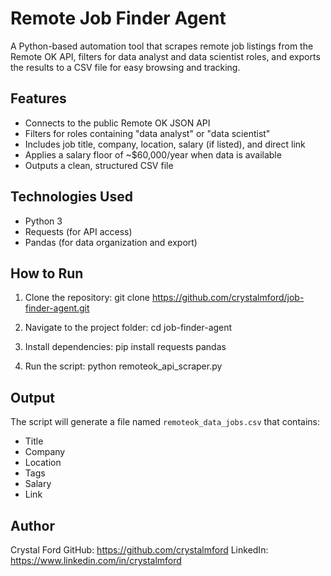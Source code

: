 # Remote Job Finder Agent

A Python-based automation tool that scrapes remote job listings from the Remote OK API, filters for data analyst and data scientist roles, and exports the results to a CSV file for easy browsing and tracking.

## Features

- Connects to the public Remote OK JSON API
- Filters for roles containing "data analyst" or "data scientist"
- Includes job title, company, location, salary (if listed), and direct link
- Applies a salary floor of ~$60,000/year when data is available
- Outputs a clean, structured CSV file

## Technologies Used

- Python 3
- Requests (for API access)
- Pandas (for data organization and export)

## How to Run

1. Clone the repository:
   git clone https://github.com/crystalmford/job-finder-agent.git

2. Navigate to the project folder:
   cd job-finder-agent

3. Install dependencies:
   pip install requests pandas

4. Run the script:
   python remoteok_api_scraper.py

## Output

The script will generate a file named `remoteok_data_jobs.csv` that contains:

- Title
- Company
- Location
- Tags
- Salary
- Link

## Author

Crystal Ford
GitHub: https://github.com/crystalmford
LinkedIn: https://www.linkedin.com/in/crystalmford
